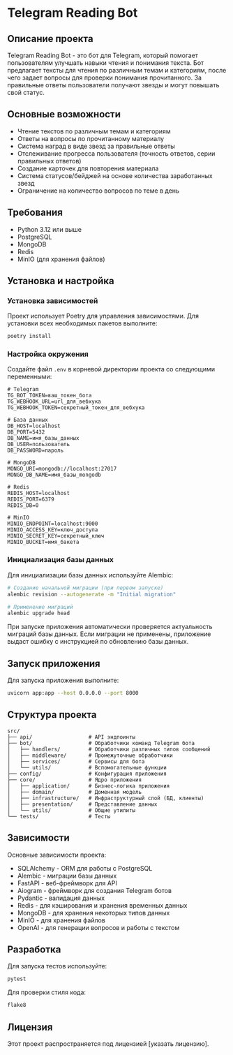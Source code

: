 # Telegram Reading Bot

## Описание проекта
Telegram Reading Bot - это бот для Telegram, который помогает пользователям улучшать навыки чтения и понимания текста. Бот предлагает тексты для чтения по различным темам и категориям, после чего задает вопросы для проверки понимания прочитанного. За правильные ответы пользователи получают звезды и могут повышать свой статус.

## Основные возможности
- Чтение текстов по различным темам и категориям
- Ответы на вопросы по прочитанному материалу
- Система наград в виде звезд за правильные ответы
- Отслеживание прогресса пользователя (точность ответов, серии правильных ответов)
- Создание карточек для повторения материала
- Система статусов/бейджей на основе количества заработанных звезд
- Ограничение на количество вопросов по теме в день

## Требования
- Python 3.12 или выше
- PostgreSQL
- MongoDB
- Redis
- MinIO (для хранения файлов)

## Установка и настройка

### Установка зависимостей
Проект использует Poetry для управления зависимостями. Для установки всех необходимых пакетов выполните:

```bash
poetry install
```

### Настройка окружения
Создайте файл `.env` в корневой директории проекта со следующими переменными:

```
# Telegram
TG_BOT_TOKEN=ваш_токен_бота
TG_WEBHOOK_URL=url_для_вебхука
TG_WEBHOOK_TOKEN=секретный_токен_для_вебхука

# База данных
DB_HOST=localhost
DB_PORT=5432
DB_NAME=имя_базы_данных
DB_USER=пользователь
DB_PASSWORD=пароль

# MongoDB
MONGO_URI=mongodb://localhost:27017
MONGO_DB_NAME=имя_базы_mongodb

# Redis
REDIS_HOST=localhost
REDIS_PORT=6379
REDIS_DB=0

# MinIO
MINIO_ENDPOINT=localhost:9000
MINIO_ACCESS_KEY=ключ_доступа
MINIO_SECRET_KEY=секретный_ключ
MINIO_BUCKET=имя_бакета
```

### Инициализация базы данных
Для инициализации базы данных используйте Alembic:

```bash
# Создание начальной миграции (при первом запуске)
alembic revision --autogenerate -m "Initial migration"

# Применение миграций
alembic upgrade head
```

При запуске приложения автоматически проверяется актуальность миграций базы данных. Если миграции не применены, приложение выдаст ошибку с инструкцией по обновлению базы данных.

## Запуск приложения
Для запуска приложения выполните:

```bash
uvicorn app:app --host 0.0.0.0 --port 8000
```

## Структура проекта
```
src/
├── api/                  # API эндпоинты
├── bot/                  # Обработчики команд Telegram бота
│   ├── handlers/         # Обработчики различных типов сообщений
│   ├── middleware/       # Промежуточные обработчики
│   ├── services/         # Сервисы для бота
│   └── utils/            # Вспомогательные функции
├── config/               # Конфигурация приложения
├── core/                 # Ядро приложения
│   ├── application/      # Бизнес-логика приложения
│   ├── domain/           # Доменная модель
│   ├── infrastructure/   # Инфраструктурный слой (БД, клиенты)
│   ├── presentation/     # Представление данных
│   └── utils/            # Общие утилиты
└── tests/                # Тесты
```

## Зависимости
Основные зависимости проекта:
- SQLAlchemy - ORM для работы с PostgreSQL
- Alembic - миграции базы данных
- FastAPI - веб-фреймворк для API
- Aiogram - фреймворк для создания Telegram ботов
- Pydantic - валидация данных
- Redis - для кэширования и хранения временных данных
- MongoDB - для хранения некоторых типов данных
- MinIO - для хранения файлов
- OpenAI - для генерации вопросов и работы с текстом

## Разработка
Для запуска тестов используйте:

```bash
pytest
```

Для проверки стиля кода:

```bash
flake8
```

## Лицензия
Этот проект распространяется под лицензией [указать лицензию].
